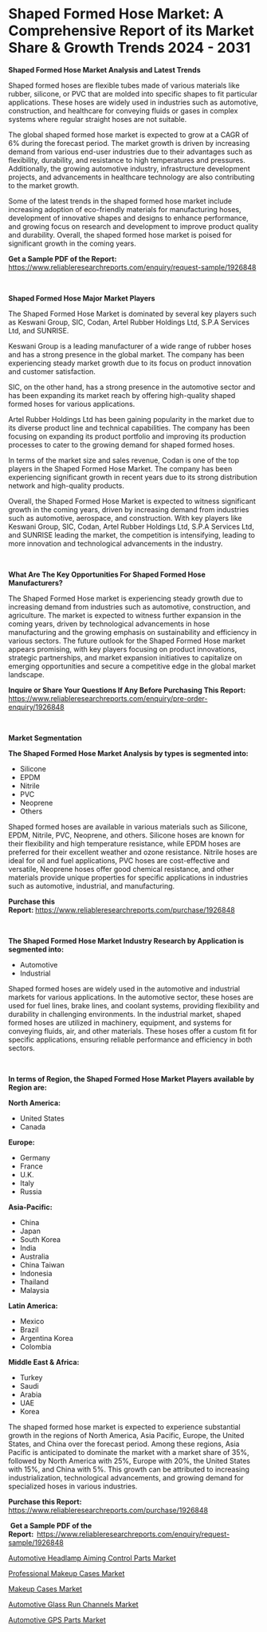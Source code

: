 <p><h1>Shaped Formed Hose Market: A Comprehensive Report of its Market Share & Growth Trends 2024 - 2031</h1></p><p><strong>Shaped Formed Hose Market Analysis and Latest Trends</strong></p>
<p><p>Shaped formed hoses are flexible tubes made of various materials like rubber, silicone, or PVC that are molded into specific shapes to fit particular applications. These hoses are widely used in industries such as automotive, construction, and healthcare for conveying fluids or gases in complex systems where regular straight hoses are not suitable.</p><p>The global shaped formed hose market is expected to grow at a CAGR of 6% during the forecast period. The market growth is driven by increasing demand from various end-user industries due to their advantages such as flexibility, durability, and resistance to high temperatures and pressures. Additionally, the growing automotive industry, infrastructure development projects, and advancements in healthcare technology are also contributing to the market growth.</p><p>Some of the latest trends in the shaped formed hose market include increasing adoption of eco-friendly materials for manufacturing hoses, development of innovative shapes and designs to enhance performance, and growing focus on research and development to improve product quality and durability. Overall, the shaped formed hose market is poised for significant growth in the coming years.</p></p>
<p><strong>Get a Sample PDF of the Report:&nbsp;</strong> <a href="https://www.reliableresearchreports.com/enquiry/request-sample/1926848">https://www.reliableresearchreports.com/enquiry/request-sample/1926848</a></p>
<p>&nbsp;</p>
<p><strong>Shaped Formed Hose Major Market Players</strong></p>
<p><p>The Shaped Formed Hose Market is dominated by several key players such as Keswani Group, SIC, Codan, Artel Rubber Holdings Ltd, S.P.A Services Ltd, and SUNRISE. </p><p>Keswani Group is a leading manufacturer of a wide range of rubber hoses and has a strong presence in the global market. The company has been experiencing steady market growth due to its focus on product innovation and customer satisfaction. </p><p>SIC, on the other hand, has a strong presence in the automotive sector and has been expanding its market reach by offering high-quality shaped formed hoses for various applications. </p><p>Artel Rubber Holdings Ltd has been gaining popularity in the market due to its diverse product line and technical capabilities. The company has been focusing on expanding its product portfolio and improving its production processes to cater to the growing demand for shaped formed hoses. </p><p>In terms of the market size and sales revenue, Codan is one of the top players in the Shaped Formed Hose Market. The company has been experiencing significant growth in recent years due to its strong distribution network and high-quality products. </p><p>Overall, the Shaped Formed Hose Market is expected to witness significant growth in the coming years, driven by increasing demand from industries such as automotive, aerospace, and construction. With key players like Keswani Group, SIC, Codan, Artel Rubber Holdings Ltd, S.P.A Services Ltd, and SUNRISE leading the market, the competition is intensifying, leading to more innovation and technological advancements in the industry.</p></p>
<p>&nbsp;</p>
<p><strong>What Are The Key Opportunities For Shaped Formed Hose Manufacturers?</strong></p>
<p><p>The Shaped Formed Hose market is experiencing steady growth due to increasing demand from industries such as automotive, construction, and agriculture. The market is expected to witness further expansion in the coming years, driven by technological advancements in hose manufacturing and the growing emphasis on sustainability and efficiency in various sectors. The future outlook for the Shaped Formed Hose market appears promising, with key players focusing on product innovations, strategic partnerships, and market expansion initiatives to capitalize on emerging opportunities and secure a competitive edge in the global market landscape.</p></p>
<p><strong>Inquire or Share Your Questions If Any Before Purchasing This Report:</strong> <a href="https://www.reliableresearchreports.com/enquiry/pre-order-enquiry/1926848">https://www.reliableresearchreports.com/enquiry/pre-order-enquiry/1926848</a></p>
<p>&nbsp;</p>
<p><strong>Market Segmentation</strong></p>
<p><strong>The Shaped Formed Hose Market Analysis by types is segmented into:</strong></p>
<p><ul><li>Silicone</li><li>EPDM</li><li>Nitrile</li><li>PVC</li><li>Neoprene</li><li>Others</li></ul></p>
<p><p>Shaped formed hoses are available in various materials such as Silicone, EPDM, Nitrile, PVC, Neoprene, and others. Silicone hoses are known for their flexibility and high temperature resistance, while EPDM hoses are preferred for their excellent weather and ozone resistance. Nitrile hoses are ideal for oil and fuel applications, PVC hoses are cost-effective and versatile, Neoprene hoses offer good chemical resistance, and other materials provide unique properties for specific applications in industries such as automotive, industrial, and manufacturing.</p></p>
<p><strong>Purchase this Report:&nbsp;</strong><a href="https://www.reliableresearchreports.com/purchase/1926848">https://www.reliableresearchreports.com/purchase/1926848</a></p>
<p>&nbsp;</p>
<p><strong>The Shaped Formed Hose Market Industry Research by Application is segmented into:</strong></p>
<p><ul><li>Automotive</li><li>Industrial</li></ul></p>
<p><p>Shaped formed hoses are widely used in the automotive and industrial markets for various applications. In the automotive sector, these hoses are used for fuel lines, brake lines, and coolant systems, providing flexibility and durability in challenging environments. In the industrial market, shaped formed hoses are utilized in machinery, equipment, and systems for conveying fluids, air, and other materials. These hoses offer a custom fit for specific applications, ensuring reliable performance and efficiency in both sectors.</p></p>
<p>&nbsp;</p>
<p><strong>In terms of Region, the Shaped Formed Hose Market Players available by Region are:</strong></p>
<p>
    <p> <strong> North America: </strong>
        <ul>
            <li>United States</li>
            <li>Canada</li>
        </ul>
        </p> 
    <p> <strong> Europe: </strong>
        <ul>
            <li>Germany</li>
            <li>France</li>
            <li>U.K.</li>
            <li>Italy</li>
            <li>Russia</li>
        </ul>
        </p> 
    <p> <strong> Asia-Pacific: </strong>
        <ul>
            <li>China</li>
            <li>Japan</li>
            <li>South Korea</li>
            <li>India</li>
            <li>Australia</li>
            <li>China Taiwan</li>
            <li>Indonesia</li>
            <li>Thailand</li>
            <li>Malaysia</li>
        </ul>
        </p> 
    <p> <strong> Latin America: </strong>
        <ul>
            <li>Mexico</li>
            <li>Brazil</li>
            <li>Argentina Korea</li>
            <li>Colombia</li>
        </ul>
        </p> 
    <p> <strong> Middle East & Africa: </strong>
        <ul>
            <li>Turkey</li>
            <li>Saudi</li>
            <li>Arabia</li>
            <li>UAE</li>
            <li>Korea</li>
        </ul>
    </p>
    </p>
<p><p>The shaped formed hose market is expected to experience substantial growth in the regions of North America, Asia Pacific, Europe, the United States, and China over the forecast period. Among these regions, Asia Pacific is anticipated to dominate the market with a market share of 35%, followed by North America with 25%, Europe with 20%, the United States with 15%, and China with 5%. This growth can be attributed to increasing industrialization, technological advancements, and growing demand for specialized hoses in various industries.</p></p>
<p><strong>Purchase this Report: </strong><a href="https://www.reliableresearchreports.com/purchase/1926848">https://www.reliableresearchreports.com/purchase/1926848</a></p>
<p>&nbsp;<strong>Get a Sample PDF of the Report:&nbsp;&nbsp;</strong><a href="https://www.reliableresearchreports.com/enquiry/request-sample/1926848">https://www.reliableresearchreports.com/enquiry/request-sample/1926848</a></p>
<p><strong></strong></p>
<p><p><a href="https://frill-swim-3cd.notion.site/Insights-into-Automotive-Headlamp-Aiming-Control-Parts-Market-Size-Analysing-Market-Share-Trends--fe9a66eae24343bb9eeefa8424bda6dc">Automotive Headlamp Aiming Control Parts Market</a></p><p><a href="https://view.publitas.com/reportprime-1/insights-into-professional-makeup-cases-market-size-analysing-market-share-trends-and-growth-from-2024-to-2031/">Professional Makeup Cases Market</a></p><p><a href="https://view.publitas.com/reportprime-1/makeup-cases-market-furnish-information-about-market-size-market-share-market-dynamics-and-projections-spanning-from-2024-to-2031/">Makeup Cases Market</a></p><p><a href="https://spotless-saver-8fd.notion.site/Automotive-Glass-Run-Channels-Market-Furnish-Information-about-Market-Size-Market-Share-Market-Dyn-4e087caf39cf406ba15bef6d20b698f1">Automotive Glass Run Channels Market</a></p><p><a href="https://gentle-editor-9db.notion.site/Automotive-GPS-Parts-Market-Size-and-Growth-Market-Segmentation-Regional-and-Country-Breakdowns-a-4e415e691fd94a52acdc0e4ea0ead518">Automotive GPS Parts Market</a></p></p>